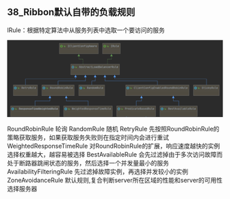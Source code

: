 ## 38_Ribbon默认自带的负载规则

lRule：根据特定算法中从服务列表中选取一个要访问的服务

![image-20211226204137183](./images/20211226204137.png)



RoundRobinRule 轮询
RandomRule 随机
RetryRule 先按照RoundRobinRule的策略获取服务，如果获取服务失败则在指定时间内会进行重试
WeightedResponseTimeRule 对RoundRobinRule的扩展，响应速度越快的实例选择权重越大，越容易被选择
BestAvailableRule 会先过滤掉由于多次访问故障而处于断路器跳闸状态的服务，然后选择一个并发量最小的服务
AvailabilityFilteringRule 先过滤掉故障实例，再选择并发较小的实例
ZoneAvoidanceRule 默认规则,复合判断server所在区域的性能和server的可用性选择服务器
